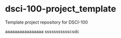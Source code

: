 # dsci-100-project_template
Template project repository for DSCI-100


aaaaaaaaaaaaaaaa
ssssssssssscsdc